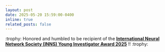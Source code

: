 ```yaml
---
layout: post
date: 2025-05-20 15:59:00-0400
inline: true
related_posts: false
---
```

<p>
:trophy: Honored and humbled to be recipient of the <a target="_blank" href="https://www.inns.org/inns-award-recipients"><b>International Neural Network Society (INNS) Young Investigator Award 2025</b></a> !! :trophy:
</p>